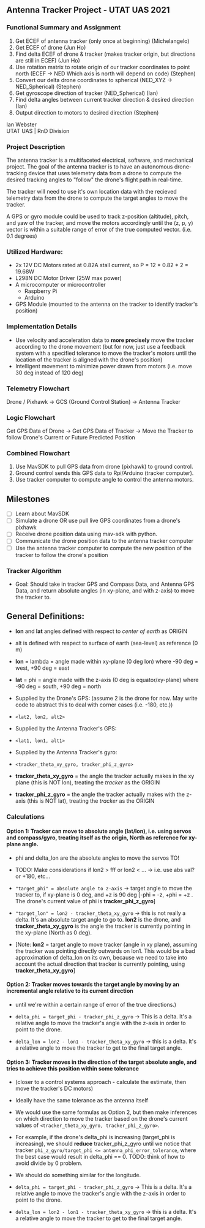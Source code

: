 ## Antenna Tracker Project - UTAT UAS 2021

### Functional Summary and Assignment
1. Get ECEF of antenna tracker (only once at beginning) (Michelangelo)
2. Get ECEF of drone (Jun Ho)
3. Find delta ECEF of drone & tracker (makes tracker origin, but directions are still in ECEF) (Jun Ho) 
4. Use rotation matrix to rotate origin of our tracker coordinates to point north (ECEF -> NED Which axis is north will depend on code) (Stephen)
5. Convert our delta drone coordinates to spherical (NED_XYZ -> NED_Spherical) (Stephen)
6. Get gyroscope direction of tracker (NED_Spherical) (Ian)
7. Find delta angles between current tracker direction & desired direction (Ian)
8. Output direction to motors to desired direction (Stephen)

Ian Webster  
UTAT UAS | RnD Division  

### Project Description
The antenna tracker is a multifaceted electrical, software, and mechanical project. The goal of the antenna tracker is to have an autonomous drone-tracking device that uses telemetry data from a drone to compute the desired tracking angles to "follow" the drone's flight path in real-time.  

The tracker will need to use it's own location data with the recieved telemetry data from the drone to compute the target angles to move the tracker.  

A GPS or gyro module could be used to track z-position (altitude), pitch, and yaw of the tracker, and move the motors accordingly until the (z, p, y) vector is within a suitable range of error of the true computed vector. (i.e. 0.1 degrees)

### Utilized Hardware:
* 2x 12V DC Motors rated at 0.82A stall current, so P = 12 * 0.82 * 2 = 19.68W
* L298N DC Motor Driver (25W max power)
* A microcomputer or microcontroller
  * Raspberry Pi
  * Arduino
* GPS Module (mounted to the antenna on the tracker to identify tracker's position)

### Implementation Details
* Use velocity and acceleration data to **more precisely** move the tracker according to the drone movement (but for now, just use a feedback system with a specified tolerance to move the tracker's motors until the location of the tracker is aligned with the drone's position)
* Intelligent movement to minimize power drawn from motors (i.e. move 30 deg instead of 120 deg) 

### Telemetry Flowchart
Drone / Pixhawk -> GCS (Ground Control Station) -> Antenna Tracker

### Logic Flowchart
Get GPS Data of Drone -> Get GPS Data of Tracker -> Move the Tracker to follow Drone's Current or Future Predicted Position

### Combined Flowchart  
1. Use MavSDK to pull GPS data from drone (pixhawk) to ground control.
2. Ground control sends this GPS data to Rpi/Arduino (tracker computer).
3. Use tracker computer to compute angle to control the antenna motors.

## Milestones
- [ ] Learn about MavSDK  
- [ ] Simulate a drone OR use pull live GPS coordinates from a drone's pixhawk  
- [ ] Receive drone position data using mav-sdk with python.  
- [ ] Communicate the drone position data to the antenna tracker computer  
- [ ] Use the antenna tracker computer to compute the new position of the tracker to follow the drone's position  

### Tracker Algorithm

* Goal: Should take in tracker GPS and Compass Data, and Antenna GPS Data, and return absolute angles (in xy-plane, and with z-axis) to move the tracker to.

## General Definitions:

* **lon** and **lat** angles defined with respect to *center of earth* as ORIGIN
* alt is defined with respect to surface of earth (sea-level) as reference (0 m)

* **lon** = lambda = angle made within xy-plane (0 deg lon) where -90 deg = west, +90 deg = east
* **lat** = phi = angle made with the z-axis (0 deg is equator/xy-plane) where -90 deg = south, +90 deg = north

* Supplied by the Drone's GPS: (assume 2 is the drone for now. May write code to abstract this to deal with corner cases (i.e. -180, etc.))
* ```<lat2, lon2, alt2>```

* Supplied by the Antenna Tracker's GPS:
* ```<lat1, lon1, alt1>```

* Supplied by the Antenna Tracker's gyro:
* ```<tracker_theta_xy_gyro, tracker_phi_z_gyro>```

* **tracker_theta_xy_gyro** = the angle the tracker actually makes in the xy plane (this is NOT lon), treating the *tracker* as the ORIGIN
* **tracker_phi_z_gyro** = the angle the tracker actually makes with the z-axis (this is NOT lat), treating the *tracker* as the ORIGIN

### Calculations

#### Option 1: Tracker can move to **absolute** angle (lat/lon), i.e. using servos and compass/gyro, treating itself as the origin, North as reference for xy-plane angle.

* phi and delta_lon are the absolute angles to move the servos TO!

* TODO: Make considerations if lon2 > fff or lon2 < ... -> i.e. use abs val? or +180, etc...

* ```"target_phi" = absolute angle to z-axis``` -> target angle to move the tracker to, if xy-plane is 0 deg, and +z is 90 deg [-phi = -z, +phi = +z . The drone's current value of phi is **tracker_phi_z_gyro**]

* ```"target_lon" = lon2 - tracker_theta_xy_gyro``` -> this is not really a delta. It's an absolute target angle to go to. **lon2** is the drone, and **tracker_theta_xy_gyro** is the angle the tracker is currently pointing in the xy-plane (North as 0 deg). 

* [Note: **lon2** = target angle to move tracker (angle in xy plane), assuming the tracker was pointing directly outwards on lon1. This would be a bad approximation of delta_lon on its own, because we need to take into account the actual direction that tracker is currently pointing, using **tracker_theta_xy_gyro**]

#### Option 2: Tracker moves towards the target angle by moving by an incremental angle **relative** to its current direction 
* until we're within a certain range of error of the true directions.)

* ```delta_phi = target_phi - tracker_phi_z_gyro``` -> This is a delta. It's a relative angle to move the tracker's angle with the z-axis in order to point to the drone.

* ```delta_lon = lon2 - lon1 - tracker_theta_xy_gyro``` -> this is a delta. It's a relative angle to move the tracker to get to the final target angle.

#### Option 3: Tracker moves in the direction of the target absolute angle, and tries to achieve this position within some tolerance
* (closer to a control systems approach - calculate the estimate, then move the tracker's DC motors)
* Ideally have the same tolerance as the antenna itself

* We would use the same formulas as Option 2, but then make inferences on which direction to move the tracker based on the drone's current values of ```<tracker_theta_xy_gyro, tracker_phi_z_gyro>```. 
* For example, if the drone's delta_phi is increasing (target_phi is increasing), we should **reduce** tracker_phi_z_gyro until we notice that tracker ```phi_z_gyro/target_phi <= antenna_phi_error_tolerance```, where the best case would result in delta_phi == 0. TODO: think of how to avoid divide by 0 problem.
* We should do something similar for the longitude.

* ```delta_phi = target_phi - tracker_phi_z_gyro``` -> This is a delta. It's a relative angle to move the tracker's angle with the z-axis in order to point to the drone.

* ```delta_lon = lon2 - lon1 - tracker_theta_xy_gyro``` -> this is a delta. It's a relative angle to move the tracker to get to the final target angle.